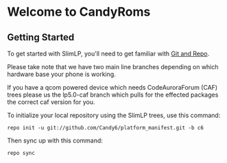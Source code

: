 Welcome to CandyRoms
===================


Getting Started
---------------

To get started with SlimLP, you'll need to get familiar with
[Git and Repo](http://source.android.com/download/using-repo).

Please take note that we have two main line branches depending on
which hardware base your phone is working.

If you have a qcom powered device which needs CodeAuroraForum (CAF)
trees please us the lp5.0-caf branch which pulls for the effected packages
the correct caf version for you.

To initialize your local repository using the SlimLP trees, use this command:


	repo init -u git://github.com/Candy6/platform_manifest.git -b c6



Then sync up with this command:

	repo sync


